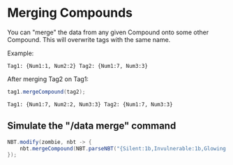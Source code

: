 # Merging Compounds

You can "merge" the data from any given Compound onto some other Compound. This will overwrite tags with the same name.

Example:

`Tag1: {Num1:1, Num2:2} Tag2: {Num1:7, Num3:3}`

After merging Tag2 on Tag1:

```java
tag1.mergeCompound(tag2);
```

`Tag1: {Num1:7, Num2:2, Num3:3} Tag2: {Num1:7, Num3:3}`

## Simulate the "/data merge" command

```java
NBT.modify(zombie, nbt -> {
    nbt.mergeCompound(NBT.parseNBT("{Silent:1b,Invulnerable:1b,Glowing:1b,IsBaby:1b}"));
});
```

